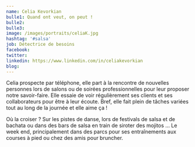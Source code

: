 ```yaml
---
name: Celia Kevorkian
bulle1: Quand ont veut, on peut ! 
bulle2: 
bulle3: 
image: /images/portraits/celiaK.jpg
hashtag: '#salsa'
job: Détectrice de besoins
facebook: 
twitter: 
linkedin: https://www.linkedin.com/in/celiakevorkian
blog: 
---
```

Celia prospecte par téléphone, elle part à la rencontre de nouvelles personnes lors de salons ou de soirées professionnelles pour leur proposer notre savoir-faire.
Elle essaie de voir régulièrement ses clients et ses collaborateurs pour être à leur écoute. Bref, elle fait plein de tâches variées tout au long de la journée et elle aime ça !

Où la croiser ? Sur les pistes de danse, lors de festivals de salsa et de bachata ou dans des bars de salsa en train de siroter des mojitos ...
Le week end, principalement dans des parcs pour ses entraînements aux courses à pied ou chez des amis pour bruncher.
